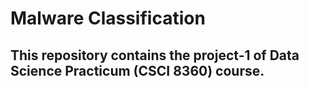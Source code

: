 # Malware Classification
## This repository contains the project-1 of Data Science Practicum (CSCI 8360) course.
